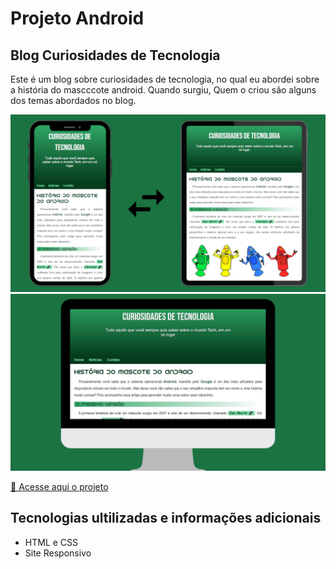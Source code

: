 # Projeto Android

## Blog Curiosidades de Tecnologia

Este é um blog sobre curiosidades de tecnologia, no qual eu abordei sobre a história do mascccote android. Quando surgiu, Quem o criou são alguns dos temas abordados no blog.

<img src="imagens/celular.png" alt="visualização em dispositivos menores">

<img src="imagens/pc.png" alt="visualização no pc">

<a href="https://joselucas77.github.io/projeto-android/" target="_blank">🔗 Acesse aqui o projeto</a>

## Tecnologias ultilizadas e informações adicionais

- HTML e CSS
- Site Responsivo
